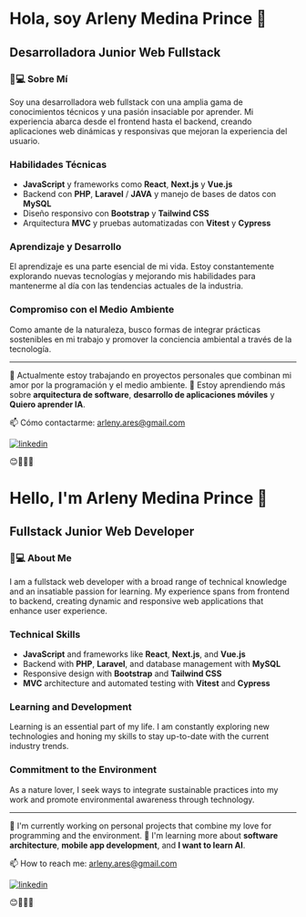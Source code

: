 # Hola, soy Arleny Medina Prince 👋


## Desarrolladora Junior Web Fullstack

### 🌿💻 Sobre Mí
Soy una desarrolladora web fullstack con una amplia gama de conocimientos técnicos y una pasión insaciable por aprender. Mi experiencia abarca desde el frontend hasta el backend, creando aplicaciones web dinámicas y responsivas que mejoran la experiencia del usuario.

### Habilidades Técnicas
- **JavaScript** y frameworks como **React**, **Next.js** y **Vue.js**
- Backend con **PHP**, **Laravel** / **JAVA** y manejo de bases de datos con **MySQL**
- Diseño responsivo con **Bootstrap** y **Tailwind CSS**
- Arquitectura **MVC** y pruebas automatizadas con **Vitest** y **Cypress**

### Aprendizaje y Desarrollo
El aprendizaje es una parte esencial de mi vida. Estoy constantemente explorando nuevas tecnologías y mejorando mis habilidades para mantenerme al día con las tendencias actuales de la industria.

### Compromiso con el Medio Ambiente
Como amante de la naturaleza, busco formas de integrar prácticas sostenibles en mi trabajo y promover la conciencia ambiental a través de la tecnología.

---

🔭 Actualmente estoy trabajando en proyectos personales que combinan mi amor por la programación y el medio ambiente.
🌱 Estoy aprendiendo más sobre **arquitectura de software**,  **desarrollo de aplicaciones móviles** y **Quiero aprender IA**.

📫 Cómo contactarme: [arleny.ares@gmail.com](arleny.ares@gmail.com)

[![linkedin](https://img.shields.io/badge/linkedin-0A66C2?style=for-the-badge&logo=linkedin&logoColor=white)](https://www.linkedin.com/in/arleny-medina-prince)

😊👩‍💻🌱



# Hello, I'm Arleny Medina Prince 👋

## Fullstack Junior Web Developer  

### 🌿💻 About Me
I am a fullstack web developer with a broad range of technical knowledge and an insatiable passion for learning. My experience spans from frontend to backend, creating dynamic and responsive web applications that enhance user experience.

### Technical Skills
- **JavaScript** and frameworks like **React**, **Next.js**, and **Vue.js**
- Backend with **PHP**, **Laravel**, and database management with **MySQL**
- Responsive design with **Bootstrap** and **Tailwind CSS**
- **MVC** architecture and automated testing with **Vitest** and **Cypress**

### Learning and Development
Learning is an essential part of my life. I am constantly exploring new technologies and honing my skills to stay up-to-date with the current industry trends.

### Commitment to the Environment
As a nature lover, I seek ways to integrate sustainable practices into my work and promote environmental awareness through technology.

---

🔭 I'm currently working on personal projects that combine my love for programming and the environment.
🌱 I'm learning more about **software architecture**, **mobile app development**, and **I want to learn AI**.

📫 How to reach me: [arleny.ares@gmail.com](mailto:arleny.ares@gmail.com)

[![linkedin](https://img.shields.io/badge/linkedin-0A66C2?style=for-the-badge&logo=linkedin&logoColor=white)](https://www.linkedin.com/in/arleny-medina-prince)


😊👩‍💻🌱
